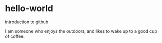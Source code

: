 # hello-world
introduction to github

I am someone who enjoys the outdoors, 
and likes to wake up to a good cup of coffee.
